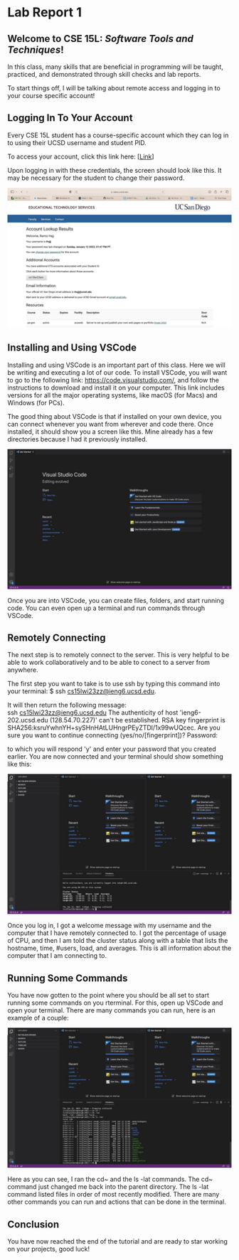 # Lab Report 1
## Welcome to CSE 15L: *Software Tools and Techniques*!  

In this class, many skills that are beneficial in programming will be taught, practiced, and demonstrated through skill checks and lab reports.
  
  
To start things off, I will be talking about remote access and logging in to your course specific account!  
  
  
## Logging In To Your Account  
  
Every CSE 15L student has a course-specific account which they can log in to using their UCSD username and student PID.   

To access your account, click this link here: [[Link](https://sdacs.ucsd.edu/~icc/index.php)]
  
 Upon logging in with these credentials, the screen should look like this. It may be necessary for the student to change their password.

![Image](account.jpeg)

## Installing and Using VSCode

Installing and using VSCode is an important part of this class. Here we will be writing and executing a lot of our code. To install VSCode, you will want to go to the following link: https://code.visualstudio.com/, and follow the instructions to download and install it on your computer. This link includes versions for all the major operating systems, like macOS (for Macs) and Windows (for PCs).     

The good thing about VSCode is that if installed on your own device, you can connect whenever you want from wherever and code there. Once installed, it should show you a screen like this. Mine already has a few directories because I had it previously installed.   
  
  
![Image](vscode.jpeg)  
  
Once you are into VSCode, you can create files, folders, and start running code. You can even open up a terminal and run commands through VSCode.
  
## Remotely Connecting
  
The next step is to remotely connect to the server. This is very helpful to be able to work collaboratively and to be able to conect to a server from anywhere.   

The first step you want to take is to use ssh by typing this command into your terminal: $ ssh cs15lwi23zz@ieng6.ucsd.edu.   

It will then return the following message:   
ssh cs15lwi23zz@ieng6.ucsd.edu
The authenticity of host 'ieng6-202.ucsd.edu (128.54.70.227)' can't be established.
RSA key fingerprint is SHA256:ksruYwhnYH+sySHnHAtLUHngrPEyZTDl/1x99wUQcec.
Are you sure you want to continue connecting (yes/no/[fingerprint])? 
Password:  

to which you will respond 'y' and enter your password that you created earlier. You are now connected and your terminal should show something like this:   
  
![Image](vscode2.jpeg)  
  
Once you log in, I got a welcome message with my username and the computer that I have remotely connected to. I got the percentage of usage of CPU, and then I am told the cluster status along with a table that lists the hostname, time, #users, load, and averages. This is all information about the computer that I am connecting to. 

  
## Running Some Commands  
  
You have now gotten to the point where you should be all set to start running some commands on you rterminal. For this, open up VSCode and open your terminal. There are many commands you can run, here is an example of a couple:   
  
![Image](commands.jpeg)  
  
Here as you can see, I ran the cd~ and the ls -lat commands. The cd~ command just changed me back into the parent directory. The ls -lat command listed files in order of most recently modified. There are many other commands you can run and actions that can be done in the terminal. 

## Conclusion  
You have now reached the end of the tutorial and are ready to star working on your projects, good luck!





